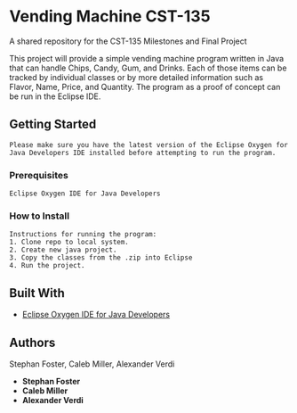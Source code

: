 # Vending Machine CST-135
A shared repository for the CST-135 Milestones and Final Project

This project will provide a simple vending machine program written in Java that can handle Chips, Candy, Gum, and Drinks. Each of those items can be tracked by individual classes or by more detailed information such as Flavor, Name, Price, and Quantity. The program as a proof of concept can be run in the Eclipse IDE.

## Getting Started

```
Please make sure you have the latest version of the Eclipse Oxygen for Java Developers IDE installed before attempting to run the program.
```

### Prerequisites

```
Eclipse Oxygen IDE for Java Developers

```

### How to Install


```
Instructions for running the program:
1. Clone repo to local system.
2. Create new java project.
3. Copy the classes from the .zip into Eclipse
4. Run the project.
```


## Built With

* [Eclipse Oxygen IDE for Java Developers](https://eclipse.org/downloads/packages/eclipse-ide-java-developers/oxygenr)


## Authors

Stephan Foster, Caleb Miller, Alexander Verdi

* **Stephan Foster**
* **Caleb Miller**
* **Alexander Verdi**
